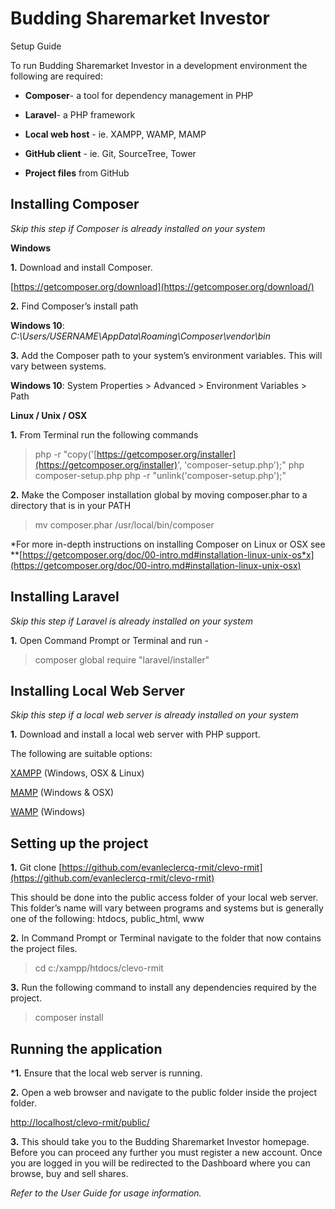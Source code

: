 Budding Sharemarket Investor
============================

Setup Guide

To run Budding Sharemarket Investor in a development environment the following are required:

* **Composer**- a tool for dependency management in PHP

* **Laravel**- a PHP framework

* **Local web host** - ie. XAMPP, WAMP, MAMP

* **GitHub client** - ie. Git, SourceTree, Tower

* **Project files** from GitHub


Installing Composer 
-------------------

*Skip this step if Composer is already installed on your system*

**Windows**

**1.** Download and install Composer. 

[https://getcomposer.org/download](https://getcomposer.org/download/)

**2.** Find Composer’s install path

**Windows 10**: *C:\Users/USERNAME\AppData\Roaming\Composer\vendor\bin*

**3.** Add the Composer path to your system’s environment variables. This will vary between systems. 

**Windows 10**: System Properties > Advanced > Environment Variables > Path

**Linux / Unix / OSX**

**1.** From Terminal run the following commands

> php -r "copy('[https://getcomposer.org/installer](https://getcomposer.org/installer)', 'composer-setup.php');"
> php composer-setup.php
> php -r "unlink('composer-setup.php');"

**2.** Make the Composer installation global by moving composer.phar to a directory that is in your PATH

> mv composer.phar /usr/local/bin/composer

*For more in-depth instructions on installing Composer on Linux or OSX see **[https://getcomposer.org/doc/00-intro.md#installation-linux-unix-os*x](https://getcomposer.org/doc/00-intro.md#installation-linux-unix-osx)


Installing Laravel
------------------

*Skip this step if Laravel is already installed on your system*

**1.** Open Command Prompt or Terminal and run - 

> composer global require "laravel/installer"


Installing Local Web Server
---------------------------

*Skip this step if a local web server is already installed on your system*

**1.** Download and install a local web server with PHP support.

The following are suitable options:

[XAMPP](https://www.apachefriends.org/index.html) (Windows, OSX & Linux)

[MAMP](https://www.mamp.info/en/downloads/) (Windows & OSX)

[WAMP](http://www.wampserver.com/en/) (Windows)


Setting up the project
-----------------------

**1.** Git clone [https://github.com/evanleclercq-rmit/clevo-rmit](https://github.com/evanleclercq-rmit/clevo-rmit)

This should be done into the public access folder of your local web server. This folder’s name will vary between programs and systems but is generally one of the following: htdocs, public_html, www

**2.** In Command Prompt or Terminal navigate to the folder that now contains the project files.

> cd c:/xampp/htdocs/clevo-rmit

**3.** Run the following command to install any dependencies required by the project.

> composer install


Running the application
-----------------------

***1.** Ensure that the local web server is running.

**2.** Open a web browser and navigate to the public folder inside the project folder.

[http://localhost/clevo-rmit/public/](http://localhost/clevo-rmit/public/)

**3.** This should take you to the Budding Sharemarket Investor homepage. Before you can proceed any further you must register a new account. Once you are logged in you will be redirected to the Dashboard where you can browse, buy and sell shares.

*Refer to the User Guide for usage information.*

